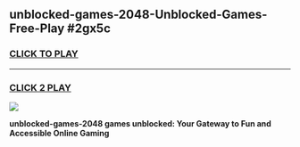 
## unblocked-games-2048-Unblocked-Games-Free-Play #2gx5c
<h3>
<a href="https://us.freeplayer.one?title=unblocked-games-2048&ref=9M">CLICK TO PLAY</a></h3>
<hr>

<h3>
<a href="https://us.freeplayer.one?title=unblocked-games-2048&ref=9M">CLICK 2 PLAY</a>
  
</h3>

<a href="https://us.freeplayer.one?title=unblocked-games-2048&ref=9M"><img src="https://clearcache.store/games.png"></a>


**unblocked-games-2048 games unblocked: Your Gateway to Fun and Accessible Online Gaming**
